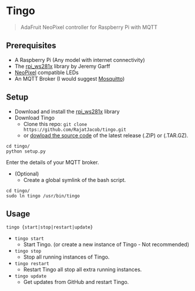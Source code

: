 # Tingo
> AdaFruit NeoPixel controller for Raspberry Pi with MQTT

## Prerequisites
- A Raspberry Pi (Any model with internet connectivity)
- The [rpi_ws281x](https://github.com/jgarff/rpi_ws281x) library by Jeremy Garff
- [NeoPixel](https://learn.adafruit.com/adafruit-neopixel-uberguide/overview) compatible LEDs
- An MQTT Broker (I would suggest [Mosquitto](https://mosquitto.org))

## Setup
- Download and install the [rpi_ws281x](https://github.com/jgarff/rpi_ws281x) library
- Download Tingo
  - Clone this repo: `git clone https://github.com/RajatJacob/tingo.git`
  - or [dowload the source code](https://github.com/RajatJacob/tingo/releases) of the latest release (.ZIP) or (.TAR.GZ).

```
cd tingo/
python setup.py
```
Enter the details of your MQTT broker.

- (Optional)
  - Create a global symlink of the bash script.
```
cd tingo/
sudo ln tingo /usr/bin/tingo
```

## Usage
```tingo {start|stop|restart|update}```

- ```tingo start```
  - Start Tingo. (or create a new instance of Tingo - Not recommended)
- ```tingo stop```
  - Stop all running instances of Tingo.
- ```tingo restart```
  - Restart Tingo all stop all extra running instances.
- ```tingo update```
  - Get updates from GitHub and restart Tingo.
